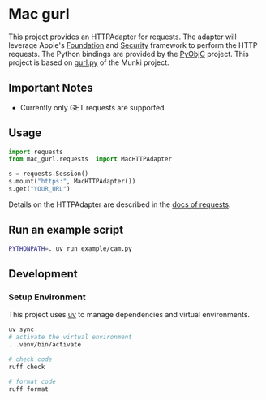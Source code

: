 # Mac gurl

This project provides an HTTPAdapter for requests. The adapter will leverage
Apple's [Foundation](https://developer.apple.com/documentation/foundation?language=objc)
and [Security](https://developer.apple.com/documentation/security?language=objc)
framework to perform the HTTP requests. The Python bindings are provided by the
[PyObjC](https://github.com/ronaldoussoren/pyobjc) project. This project is based
on [gurl.py](https://github.com/munki/munki/blob/main/code/client/munkilib/gurl.py)
of the Munki project.

## Important Notes

* Currently only GET requests are supported.

## Usage

```python
import requests
from mac_gurl.requests  import MacHTTPAdapter

s = requests.Session()
s.mount("https:", MacHTTPAdapter())
s.get("YOUR_URL")
```

Details on the HTTPAdapter are described in the [docs of requests](https://requests.readthedocs.io/en/latest/user/advanced/#transport-adapters).

## Run an example script

```bash
PYTHONPATH=. uv run example/cam.py
```

## Development

### Setup Environment

This project uses [uv](https://github.com/astral-sh/uv) to manage dependencies
and virtual environments.

```bash
uv sync
# activate the virtual environment
. .venv/bin/activate

# check code
ruff check

# format code
ruff format
```
